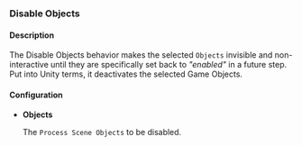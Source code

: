 ### Disable Objects

#### Description

The Disable Objects behavior makes the selected `Objects` invisible and non-interactive until they are specifically set
back to *"enabled"* in a future step. Put into Unity terms, it deactivates the selected Game Objects.

#### Configuration

- **Objects**

  The `Process Scene Objects` to be disabled.
